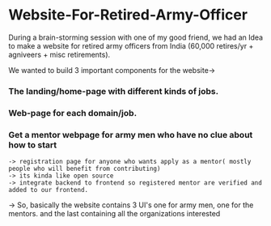 # Website-For-Retired-Army-Officer

During a brain-storming session with one of my good friend, we had an Idea to make a website for retired army officers from India (60,000 retires/yr + agniveers + misc retirements).

We wanted to build 3 important components for the website->

### The landing/home-page with different kinds of jobs.

### Web-page for each domain/job.


### Get a mentor webpage for army men who have no clue about how to start
    -> registration page for anyone who wants apply as a mentor( mostly people who will benefit from contributing)
    -> its kinda like open source
    -> integrate backend to frontend so registered mentor are verified and added to our frontend.



-> So, basically the website contains 3 UI's one for army men, one for the mentors. and the last containing all the organizations interested
